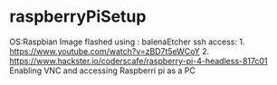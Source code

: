 # raspberryPiSetup
OS:Raspbian
Image flashed using : balenaEtcher
ssh access: 1. https://www.youtube.com/watch?v=zBD7t5eWCoY
            2. https://www.hackster.io/coderscafe/raspberry-pi-4-headless-817c01
Enabling VNC and accessing Raspberri pi as a PC
